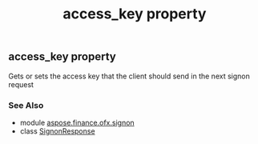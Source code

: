 ﻿---
title: access_key property
second_title: Aspose.Finance for Python via .NET API References
description: 
type: docs
weight: 30
url: /python-net/aspose.finance.ofx.signon/signonresponse/access_key/
is_root: false
---

## access_key property


Gets or sets the access key that the client should send in the next signon request

### See Also
* module [aspose.finance.ofx.signon](../../)
* class [SignonResponse](/finance/python-net/aspose.finance.ofx.signon/signonresponse)
